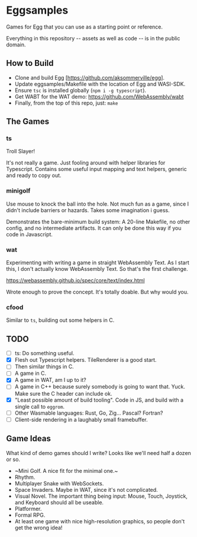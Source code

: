 # Eggsamples

Games for Egg that you can use as a starting point or reference.

Everything in this repository -- assets as well as code -- is in the public domain.

## How to Build

- Clone and build Egg [https://github.com/aksommerville/egg].
- Update eggsamples/Makefile with the location of Egg and WASI-SDK.
- Ensure `tsc` is installed globally (`npm i -g typescript`).
- Get WABT for the WAT demo: https://github.com/WebAssembly/wabt
- Finally, from the top of this repo, just: `make`

## The Games

### ts

Troll Slayer!

It's not really a game. Just fooling around with helper libraries for Typescript.
Contains some useful input mapping and text helpers, generic and ready to copy out.

### minigolf

Use mouse to knock the ball into the hole.
Not much fun as a game, since I didn't include barriers or hazards. Takes some imagination i guess.

Demonstrates the bare-minimum build system: A 20-line Makefile, no other config, and no intermediate artifacts.
It can only be done this way if you code in Javascript.

### wat

Experimenting with writing a game in straight WebAssembly Text.
As I start this, I don't actually know WebAssembly Text. So that's the first challenge.

https://webassembly.github.io/spec/core/text/index.html

Wrote enough to prove the concept. It's totally doable. But why would you.

### cfood

Similar to `ts`, building out some helpers in C.

## TODO

- [ ] ts: Do something useful.
- [x] Flesh out Typescript helpers. TileRenderer is a good start.
- [ ] Then similar things in C.
- [ ] A game in C.
- [x] A game in WAT, am I up to it?
- [ ] A game in C++ because surely somebody is going to want that. Yuck. Make sure the C header can include ok.
- [x] "Least possible amount of build tooling". Code in JS, and build with a single call to `eggrom`.
- [ ] Other Wasmable languages: Rust, Go, Zig... Pascal? Fortran?
- [ ] Client-side rendering in a laughably small framebuffer.

## Game Ideas

What kind of demo games should I write? Looks like we'll need half a dozen or so.

- ~Mini Golf. A nice fit for the minimal one.~
- Rhythm.
- Multiplayer Snake with WebSockets.
- Space Invaders. Maybe in WAT, since it's not complicated.
- Visual Novel. The important thing being input: Mouse, Touch, Joystick, and Keyboard should all be useable.
- Platformer.
- Formal RPG.
- At least one game with nice high-resolution graphics, so people don't get the wrong idea!
